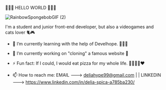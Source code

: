 🌈🏳️‍🌈 HELLO WORLD 🏳️‍🌈🌈

![RainbowSpongebobGIF (2)](https://user-images.githubusercontent.com/91212157/152605912-1cabac2f-bcbd-4cda-bc3c-7ef8d0d346cd.gif)


I'm a student and junior front-end developer, but also a videogames and cats lover 🐈🎮
- 🌱 I’m currently learning with the help of Develhope. 👩‍🎓💃
- 🔭 I’m currently working on "cloning" a famous website 🤫
- ⚡ Fun fact: If I could, I would eat pizza for my whole life. 🍕🍕🍕🍕❤️

- 📫 How to reach me: EMAIL ---> deliahype99@gmail.com | | LINKEDIN ---> https://www.linkedin.com/in/delia-spica-a785ba230/
<!--
**DeliaSpica/DeliaSpica** is a ✨ _special_ ✨ repository because its `README.md` (this file) appears on your GitHub profile.

Here are some ideas to get you started:

- 🔭 I’m currently working on ...
- 🌱 I’m currently learning ...
- 👯 I’m looking to collaborate on ...
- 🤔 I’m looking for help with ...
- 💬 Ask me about ...
- 📫 How to reach me: ...
- 😄 Pronouns: ...
- ⚡ Fun fact: ...
-->
